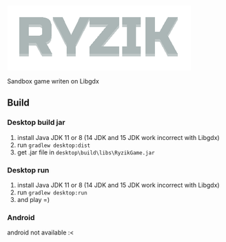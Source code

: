 ![](https://github.com/Mya4ta2/RyzikGame/blob/main/core/assets/logo.png)

Sandbox game writen on Libgdx

## Build
### Desktop build jar
1. install Java JDK 11 or 8 (14 JDK and 15 JDK work incorrect with Libgdx)
2. run `gradlew desktop:dist`
3. get .jar file in `desktop\build\libs\RyzikGame.jar`

### Desktop run
1. install Java JDK 11 or 8 (14 JDK and 15 JDK work incorrect with Libgdx)
2. run `gradlew desktop:run`
3. and play =)

### Android
android not available :<
